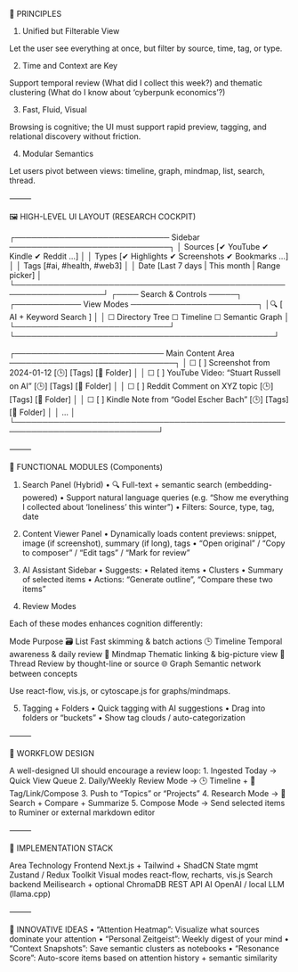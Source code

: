 🧭 PRINCIPLES

1. Unified but Filterable View

Let the user see everything at once, but filter by source, time, tag, or type.

2. Time and Context are Key

Support temporal review (What did I collect this week?) and thematic clustering (What do I know about ‘cyberpunk economics’?)

3. Fast, Fluid, Visual

Browsing is cognitive; the UI must support rapid preview, tagging, and relational discovery without friction.

4. Modular Semantics

Let users pivot between views: timeline, graph, mindmap, list, search, thread.

⸻

🖼️ HIGH-LEVEL UI LAYOUT (RESEARCH COCKPIT)

┌──────────────────────────── Sidebar ─────────────────────────────┐
│  Sources [✔ YouTube ✔ Kindle ✔ Reddit ...]                      │
│  Types   [✔ Highlights ✔ Screenshots ✔ Bookmarks ...]           │
│  Tags    [#ai, #health, #web3]                                   │
│  Date    [Last 7 days | This month | Range picker]              │
└──────────────────────────────────────────────────────────────────┘
┌──── Search & Controls ─────┐     ┌──────────── View Modes ───────────────────────┐
│🔍 [ AI + Keyword Search  ] │     │  ☐ Directory Tree ☐ Timeline ☐ Semantic Graph │
└────────────────────────────┘     └───────────────────────────────────────────────┘

┌─────────────────────────── Main Content Area ──────────────────────────────┐
│ ☐ [ ] Screenshot from 2024-01-12            [🕒] [Tags] [📁 Folder]         │
│ ☐ [ ] YouTube Video: “Stuart Russell on AI” [🕒] [Tags] [📁 Folder]         │
│ ☐ [ ] Reddit Comment on XYZ topic          [🕒] [Tags] [📁 Folder]         │
│ ☐ [ ] Kindle Note from “Godel Escher Bach” [🕒] [Tags] [📁 Folder]         │
│ ...                                                                         │
└────────────────────────────────────────────────────────────────────────────┘


⸻

🧩 FUNCTIONAL MODULES (Components)

1. Search Panel (Hybrid)
	•	🔍 Full-text + semantic search (embedding-powered)
	•	Support natural language queries (e.g. “Show me everything I collected about ‘loneliness’ this winter”)
	•	Filters: Source, type, tag, date

2. Content Viewer Panel
	•	Dynamically loads content previews: snippet, image (if screenshot), summary (if long), tags
	•	“Open original” / “Copy to composer” / “Edit tags” / “Mark for review”

3. AI Assistant Sidebar
	•	Suggests:
	•	Related items
	•	Clusters
	•	Summary of selected items
	•	Actions: “Generate outline”, “Compare these two items”

4. Review Modes

Each of these modes enhances cognition differently:

Mode	Purpose
🗃 List	Fast skimming & batch actions
🕒 Timeline	Temporal awareness & daily review
🧠 Mindmap	Thematic linking & big-picture view
🧵 Thread	Review by thought-line or source
🌐 Graph	Semantic network between concepts

Use react-flow, vis.js, or cytoscape.js for graphs/mindmaps.

5. Tagging + Folders
	•	Quick tagging with AI suggestions
	•	Drag into folders or “buckets”
	•	Show tag clouds / auto-categorization

⸻

🔁 WORKFLOW DESIGN

A well-designed UI should encourage a review loop:
	1.	Ingested Today → Quick View Queue
	2.	Daily/Weekly Review Mode → 🕒 Timeline + 🔖 Tag/Link/Compose
	3.	Push to “Topics” or “Projects”
	4.	Research Mode → 🧠 Search + Compare + Summarize
	5.	Compose Mode → Send selected items to Ruminer or external markdown editor

⸻

🔧 IMPLEMENTATION STACK

Area	Technology
Frontend	Next.js + Tailwind + ShadCN
State mgmt	Zustand / Redux Toolkit
Visual modes	react-flow, recharts, vis.js
Search backend	Meilisearch + optional ChromaDB
REST API
AI	OpenAI / local LLM (llama.cpp)

⸻

🧪 INNOVATIVE IDEAS
	•	“Attention Heatmap”: Visualize what sources dominate your attention
	•	“Personal Zeitgeist”: Weekly digest of your mind
	•	“Context Snapshots”: Save semantic clusters as notebooks
	•	“Resonance Score”: Auto-score items based on attention history + semantic similarity
